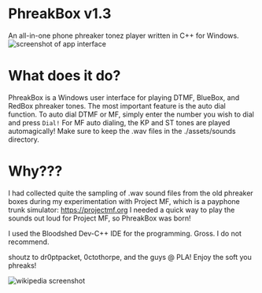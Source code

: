 # PhreakBox v1.3
An all-in-one phone phreaker tonez player written in C++ for Windows.
![screenshot of app interface](https://github.com/elr0b0h0b0/PhreakBox/blob/main/demo.gif "UI")

# What does it do?
PhreakBox is a Windows user interface for playing DTMF, BlueBox, and RedBox phreaker tones. The most important feature is the auto dial function. To auto dial DTMF or MF, simply enter the number you wish to dial and press `Dial!` For MF auto dialing, the KP and ST tones are played automagically! Make sure to keep the .wav files in the ./assets/sounds directory.

# Why???
I had collected quite the sampling of .wav sound files from the old phreaker boxes during my experimentation with Project MF, which is a payphone trunk simulator: 
https://projectmf.org
I needed a quick way to play the sounds out loud for Project MF, so PhreakBox was born!


I used the Bloodshed Dev-C++ IDE for the programming. Gross. I do not recommend.

shoutz to dr0ptpacket, 0ctothorpe, and the guys @ PLA! Enjoy the soft you phreaks!

![wikipedia screenshot](https://github.com/elr0b0h0b0/PhreakBox/blob/main/phreakipedia.jpg "phreakipedia")
